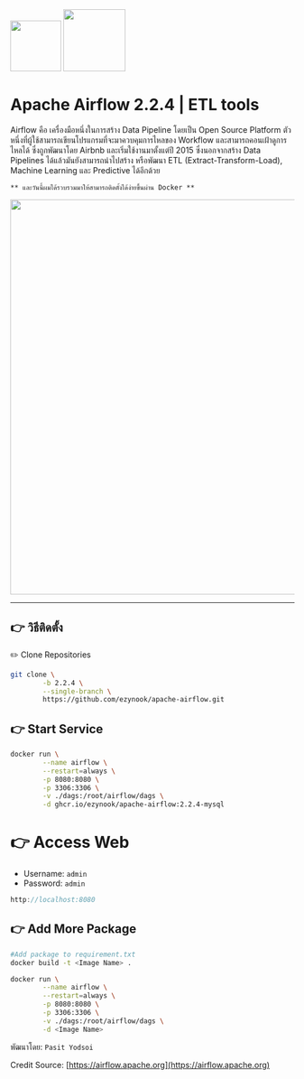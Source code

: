 <img src="https://upload.wikimedia.org/wikipedia/commons/d/de/AirflowLogo.png" width="90">
<img src="https://upload.wikimedia.org/wikipedia/commons/thumb/4/4e/Docker_%28container_engine%29_logo.svg/2560px-Docker_%28container_engine%29_logo.svg.png" width="110">

# Apache Airflow 2.2.4 | ETL tools
Airflow คือ เครื่องมือหนึ่งในการสร้าง Data Pipeline โดยเป็น Open Source Platform ตัวหนึ่งที่ผู้ใช้สามารถเขียนโปรแกรมที่จะมาควบคุมการไหลของ Workflow และสามารถคอนเฝ้าดูการไหลได้ ซึ่งถูกพัฒนาโดย Airbnb และเริ่มใช้งานมาตั้งแต่ปี 2015 ซึ่งนอกจากสร้าง Data Pipelines ได้แล้วมันยังสามารถนำไปสร้าง หรือพัฒนา ETL (Extract-Transform-Load), Machine Learning และ Predictive ได้อีกด้วย 

```** และวันนี้ผมได้รวบรวมมาให้สามารถติดตั้งได้ง่ายขึ้นผ่าน Docker **```

<img src="https://airflow.apache.org/docs/apache-airflow/stable/_images/dags.png" width="700">

---
## 👉 วิธีติดตั้ง
✏️ Clone Repositories
```bash
git clone \
        -b 2.2.4 \
        --single-branch \
        https://github.com/ezynook/apache-airflow.git
```
## 👉 Start Service
```bash
docker run \
        --name airflow \
        --restart=always \
        -p 8080:8080 \
        -p 3306:3306 \
        -v ./dags:/root/airflow/dags \
        -d ghcr.io/ezynook/apache-airflow:2.2.4-mysql
```
# 👉 Access Web
* Username: `admin`
* Password: `admin`
```javascript
http://localhost:8080
```
## 👉 Add More Package
```bash
#Add package to requirement.txt
docker build -t <Image Name> .
```
```bash
docker run \
        --name airflow \
        --restart=always \
        -p 8080:8080 \
        -p 3306:3306 \
        -v ./dags:/root/airflow/dags \
        -d <Image Name>
```

พัฒนาโดย: ```Pasit Yodsoi```

Credit Source: [https://airflow.apache.org](https://airflow.apache.org)